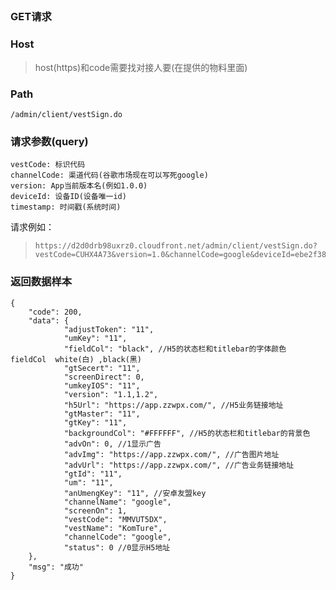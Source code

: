 ## 

### GET请求

### Host

> host(https)和code需要找对接人要(在提供的物料里面)

### Path

```
/admin/client/vestSign.do
```

### 请求参数(query)

```
vestCode: 标识代码
channelCode: 渠道代码(谷歌市场现在可以写死google)
version: App当前版本名(例如1.0.0)  
deviceId: 设备ID(设备唯一id)
timestamp: 时间戳(系统时间)
```

请求例如：

> ```
> https://d2d0drb98uxrz0.cloudfront.net/admin/client/vestSign.do?vestCode=CUHX4A73&version=1.0&channelCode=google&deviceId=ebe2f38b83fcd5d1&timestamp=1584324183767
> ```

### 返回数据样本

```
{
	"code": 200,
	"data": {
			"adjustToken": "11",
			"umKey": "11",
			"fieldCol": "black", //H5的状态栏和titlebar的字体颜色 fieldCol  white(白) ,black(黑)
			"gtSecert": "11",
			"screenDirect": 0,
			"umkeyIOS": "11",
			"version": "1.1,1.2",
			"h5Url": "https://app.zzwpx.com/", //H5业务链接地址
			"gtMaster": "11",
			"gtKey": "11",
			"backgroundCol": "#FFFFFF", //H5的状态栏和titlebar的背景色
			"advOn": 0, //1显示广告
			"advImg": "https://app.zzwpx.com/", //广告图片地址
			"advUrl": "https://app.zzwpx.com/", //广告业务链接地址
			"gtId": "11",
			"um": "11",
			"anUmengKey": "11", //安卓友盟key
			"channelName": "google",
			"screenOn": 1,
			"vestCode": "MMVUT5DX",
			"vestName": "KomTure",
			"channelCode": "google",
			"status": 0 //0显示H5地址
	},
	"msg": "成功"
}
```